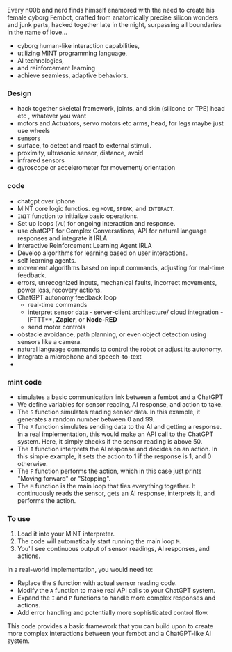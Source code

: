Every n00b and nerd finds himself enamored with the need to create his female cyborg Fembot, crafted from anatomically precise silicon wonders and junk parts, hacked together late in the night, surpassing all boundaries in the name of love…

- cyborg human-like interaction capabilities,
- utilizing MINT programming language,
- AI technologies,
- and reinforcement learning
- achieve seamless, adaptive behaviors.


### Design
- hack together skeletal framework, joints, and skin (silicone or TPE) head etc , whatever you want
- motors and Actuators, servo motors etc arms, head, for legs maybe just use wheels
-  sensors
  - surface, to detect and react to external stimuli.
  - proximity, ultrasonic sensor, distance, avoid
  - infrared sensors
  - gyroscope or accelerometer for movement/ orientation


### code
- chatgpt over iphone  
- MINT core logic functios. eg  `MOVE`, `SPEAK`, and `INTERACT`.
- `INIT` function to initialize basic operations.
- Set up loops (`/U`) for ongoing interaction and response.
- use chatGPT for Complex Conversations, API for natural language responses and integrate it IRLA
- Interactive Reinforcement Learning Agent IRLA
- Develop algorithms for learning based on user interactions.
- self learning agents.
- movement algorithms based on input commands, adjusting for real-time feedback.
- errors, unrecognized inputs, mechanical faults, incorrect movements, power loss, recovery actions.
- ChatGPT autonomy feedback loop
  - real-time commands
  - interpret sensor data - server-client architecture/ cloud integration - IFTTT**, **Zapier**, or **Node-RED**
  - send motor controls 
- obstacle avoidance, path planning, or even object detection using sensors like a camera.
- natural language commands to control the robot or adjust its autonomy.
- Integrate a microphone and speech-to-text
- 

### mint code
- simulates a basic communication link between a fembot and a ChatGPT
- We define variables for sensor reading, AI response, and action to take.
- The `S` function simulates reading sensor data. In this example, it generates a random number between 0 and 99.
- The `A` function simulates sending data to the AI and getting a response. In a real implementation, this would make an API call to the ChatGPT system. Here, it simply checks if the sensor reading is above 50.
- The `I` function interprets the AI response and decides on an action. In this simple example, it sets the action to 1 if the response is 1, and 0 otherwise.
- The `P` function performs the action, which in this case just prints "Moving forward" or "Stopping".
- The `M` function is the main loop that ties everything together. It continuously reads the sensor, gets an AI response, interprets it, and performs the action.

### To use 
1. Load it into your MINT interpreter.
2. The code will automatically start running the main loop `M`.
3. You'll see continuous output of sensor readings, AI responses, and actions.

In a real-world implementation, you would need to:
- Replace the `S` function with actual sensor reading code.
- Modify the `A` function to make real API calls to your ChatGPT system.
- Expand the `I` and `P` functions to handle more complex responses and actions.
- Add error handling and potentially more sophisticated control flow.

This code provides a basic framework that you can build upon to create more complex interactions between your fembot and a ChatGPT-like AI system.

